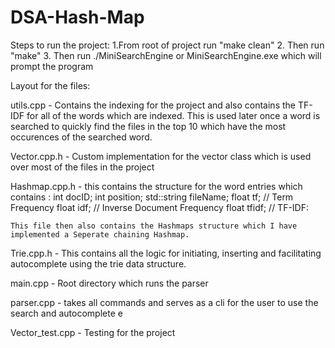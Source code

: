 # DSA-Hash-Map
Steps to run the project:
1.From root of project run "make clean"
2. Then run "make"
3. Then run ./MiniSearchEngine or MiniSearchEngine.exe which will prompt the program

Layout for the files:

utils.cpp - Contains the indexing for the project and also contains the TF-IDF for all of the words which are indexed. This is used later once a word is searched to quickly find the files in the top 10 which have the most occurences of the searched word. 

Vector.cpp.h - Custom implementation for the vector class which is used over most of the files in the project

Hashmap.cpp.h - this contains the structure for the word entries which contains :
    int docID;
    int position;
    std::string fileName;
    float tf;   // Term Frequency
    float idf;  // Inverse Document Frequency
    float tfidf; // TF-IDF:

    This file then also contains the Hashmaps structure which I have implemented a Seperate chaining Hashmap.

Trie.cpp.h - This contains all the logic for initiating, inserting and facilitating autocomplete using the trie data structure.

main.cpp - Root directory which runs the parser

parser.cpp - takes all commands and serves as a cli for the user to use the search and autocomplete
e

Vector_test.cpp - Testing for the project

